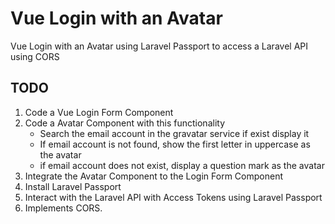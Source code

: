 # Vue Login with an Avatar
Vue Login with an Avatar using Laravel Passport to access a Laravel API using CORS

## TODO
1. Code a Vue Login Form Component
2. Code a Avatar Component with this functionality
    * Search the email account in the gravatar service if exist display it
    * If email account is not found, show the first letter in uppercase as the avatar
    * if email account does not exist, display a question mark as the avatar
3. Integrate the Avatar Component to the Login Form Component
4. Install Laravel Passport
5. Interact with the Laravel API with Access Tokens using Laravel Passport
6. Implements CORS.